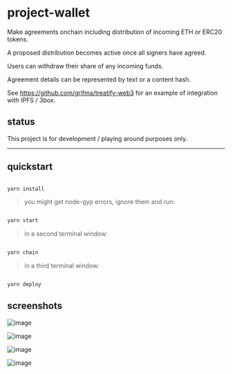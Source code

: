 # project-wallet

Make agreements onchain including distribution of incoming ETH or ERC20 tokens.

A proposed distribution becomes active once all signers have agreed.

Users can withdraw their share of any incoming funds.

Agreement details can be represented by text or a content hash.

See https://github.com/grifma/treatify-web3 for an example of integration with IPFS / 3box.

## status

This project is for development / playing around purposes only.

---

## quickstart

```bash

yarn install

```

> you might get node-gyp errors, ignore them and run:

```bash

yarn start

```

> in a second terminal window:

```bash

yarn chain

```

> in a third terminal window:

```bash

yarn deploy

```

## screenshots

![image](https://user-images.githubusercontent.com/13002548/101214073-4dd6e500-3673-11eb-86de-821f8aacc83f.png)

![image](https://user-images.githubusercontent.com/13002548/101214088-56c7b680-3673-11eb-8e5d-0b14c035f1bf.png)

![image](https://user-images.githubusercontent.com/13002548/101266410-7bd92980-3746-11eb-9eac-baf2d1bb8c2c.png)

![image](https://user-images.githubusercontent.com/13002548/101266363-18e79280-3746-11eb-9249-133dda6d7438.png)
